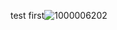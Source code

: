 test first![1000006202](https://github.com/user-attachments/assets/2c873e47-e61b-4aa1-b4fc-9ff20a5532c5)
